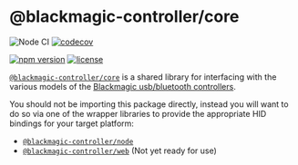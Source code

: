 # @blackmagic-controller/core

![Node CI](https://github.com/Julusian/node-blackmagic-controller/workflows/Node%20CI/badge.svg)
[![codecov](https://codecov.io/gh/Julusian/node-blackmagic-controller/branch/master/graph/badge.svg?token=Hl4QXGZJMF)](https://codecov.io/gh/Julusian/node-blackmagic-controller)

[![npm version](https://img.shields.io/npm/v/@blackmagic-controller/core.svg)](https://npm.im/@blackmagic-controller/core)
[![license](https://img.shields.io/npm/l/@blackmagic-controller/core.svg)](https://npm.im/@blackmagic-controller/core)

[`@blackmagic-controller/core`](https://github.com/julusian/node-blackmagic-controller) is a shared library for interfacing
with the various models of the [Blackmagic usb/bluetooth controllers](https://www.blackmagicdesign.com/products).

You should not be importing this package directly, instead you will want to do so via one of the wrapper libraries to provide the appropriate HID bindings for your target platform:

-   [`@blackmagic-controller/node`](https://npm.im/@blackmagic-controller/node)
-   [`@blackmagic-controller/web`](https://npm.im/@blackmagic-controller/web) (Not yet ready for use)
